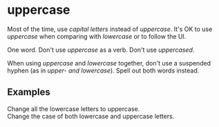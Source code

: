 # uppercase

Most of the time, use *capital letters* instead of *uppercase*. It's OK to use *uppercase* when comparing with *lowercase* or to follow the UI. 

One word. Don't use *uppercase* as a verb. Don't use *uppercased*. 

When using *uppercase* and *lowercase* together, don't use a suspended hyphen (as in *upper- and lowercase*). Spell out both words instead. 

## Examples

Change all the lowercase letters to uppercase.  
Change the case of both lowercase and uppercase letters.   

